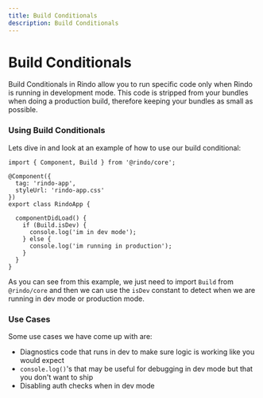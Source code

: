 ```yaml
---
title: Build Conditionals
description: Build Conditionals
---
```


# Build Conditionals

Build Conditionals in Rindo allow you to run specific code only when Rindo is running in development mode. This code is stripped from your bundles when doing a production build, therefore keeping your bundles as small as possible.

### Using Build Conditionals

Lets dive in and look at an example of how to use our build conditional:

```tsx
import { Component, Build } from '@rindo/core';

@Component({
  tag: 'rindo-app',
  styleUrl: 'rindo-app.css'
})
export class RindoApp {

  componentDidLoad() {
    if (Build.isDev) {
      console.log('im in dev mode');
    } else {
      console.log('im running in production');
    }
  }
}
```

As you can see from this example, we just need to import `Build` from `@rindo/core` and then we can use the `isDev` constant to detect when we are running in dev mode or production mode.

### Use Cases

Some use cases we have come up with are:

- Diagnostics code that runs in dev to make sure logic is working like you would expect
- `console.log()`'s that may be useful for debugging in dev mode but that you don't want to ship
- Disabling auth checks when in dev mode
